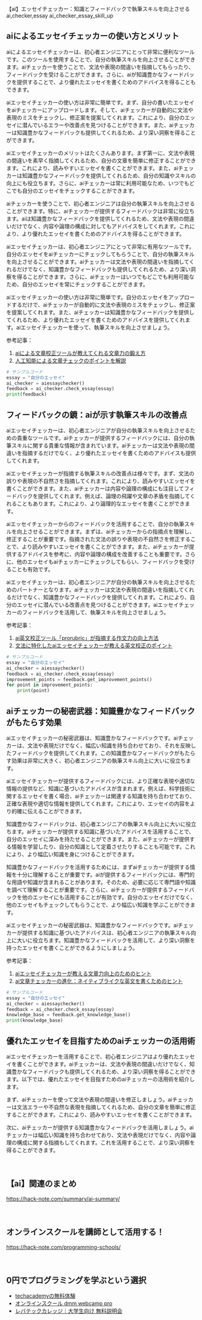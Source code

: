 【ai】エッセイチェッカー：知識とフィードバックで執筆スキルを向上させる
ai,checker,essay
ai_checker_essay_skill_up

## aiによるエッセイチェッカーの使い方とメリット

aiによるエッセイチェッカーは、初心者エンジニアにとって非常に便利なツールです。このツールを使用することで、自分の執筆スキルを向上させることができます。aiチェッカーを使うことで、文法や表現の間違いを指摘してもらったり、フィードバックを受けることができます。さらに、aiが知識豊かなフィードバックを提供することで、より優れたエッセイを書くためのアドバイスを得ることもできます。

aiエッセイチェッカーの使い方は非常に簡単です。まず、自分の書いたエッセイをaiチェッカーにアップロードします。そして、aiチェッカーが自動的に文法や表現のミスをチェックし、修正案を提案してくれます。これにより、自分のエッセイに潜んでいるエラーや改善点を見つけることができます。また、aiチェッカーは知識豊かなフィードバックも提供してくれるため、より深い洞察を得ることができます。

aiエッセイチェッカーのメリットはたくさんあります。まず第一に、文法や表現の間違いを素早く指摘してくれるため、自分の文章を簡単に修正することができます。これにより、読みやすいエッセイを書くことができます。また、aiチェッカーは知識豊かなフィードバックを提供してくれるため、自分の知識やスキルの向上にも役立ちます。さらに、aiチェッカーは常に利用可能なため、いつでもどこでも自分のエッセイをチェックすることができます。

aiチェッカーを使うことで、初心者エンジニアは自分の執筆スキルを向上させることができます。特に、aiチェッカーが提供するフィードバックは非常に役立ちます。aiは知識豊かなフィードバックを提供してくれるため、文法や表現の間違いだけでなく、内容や論理の構成に対してもアドバイスをしてくれます。これにより、より優れたエッセイを書くためのアドバイスを得ることができます。

aiエッセイチェッカーは、初心者エンジニアにとって非常に有用なツールです。自分のエッセイをaiチェッカーにチェックしてもらうことで、自分の執筆スキルを向上させることができます。aiチェッカーは文法や表現の間違いを指摘してくれるだけでなく、知識豊かなフィードバックも提供してくれるため、より深い洞察を得ることができます。さらに、aiチェッカーはいつでもどこでも利用可能なため、自分のエッセイを常にチェックすることができます。

aiエッセイチェッカーの使い方は非常に簡単です。自分のエッセイをアップロードするだけで、aiチェッカーが自動的に文法や表現のミスをチェックし、修正案を提案してくれます。また、aiチェッカーは知識豊かなフィードバックを提供してくれるため、より優れたエッセイを書くためのアドバイスを提供してくれます。aiエッセイチェッカーを使って、執筆スキルを向上させましょう。

参考記事：
1. [aiによる文章校正ツールが教えてくれる文章力の鍛え方](https://news.mynavi.jp/article/howto_increment_essay/)
2. [人工知能による文章チェックのポイントを解説](https://www.bengo4.com/essay-check/)

```python
# サンプルコード
essay = "自分のエッセイ"
ai_checker = aiessaychecker()
feedback = ai_checker.check_essay(essay)
print(feedback)
```

## フィードバックの鏡：aiが示す執筆スキルの改善点

aiエッセイチェッカーは、初心者エンジニアが自分の執筆スキルを向上させるための貴重なツールです。aiチェッカーが提供するフィードバックには、自分の執筆スキルに関する貴重な情報が含まれています。aiチェッカーは文法や表現の間違いを指摘するだけでなく、より優れたエッセイを書くためのアドバイスも提供してくれます。

aiエッセイチェッカーが指摘する執筆スキルの改善点は様々です。まず、文法の誤りや表現の不自然さを指摘してくれます。これにより、読みやすいエッセイを書くことができます。また、aiチェッカーは内容や論理の構成にも注目してフィードバックを提供してくれます。例えば、論理の飛躍や文章の矛盾を指摘してくれることもあります。これにより、より論理的なエッセイを書くことができます。

aiエッセイチェッカーからのフィードバックを活用することで、自分の執筆スキルを向上させることができます。まずは、aiチェッカーからの指摘点を理解し、修正することが重要です。指摘された文法の誤りや表現の不自然さを修正することで、より読みやすいエッセイを書くことができます。また、aiチェッカーが提供するアドバイスを参考に、内容や論理の構成を改善することも重要です。さらに、他のエッセイもaiチェッカーにチェックしてもらい、フィードバックを受けることも有効です。

aiエッセイチェッカーは、初心者エンジニアが自分の執筆スキルを向上させるためのパートナーとなります。aiチェッカーは文法や表現の間違いを指摘してくれるだけでなく、知識豊かなフィードバックを提供してくれます。これにより、自分のエッセイに潜んでいる改善点を見つけることができます。aiエッセイチェッカーのフィードバックを活用して、執筆スキルを向上させましょう。

参考記事：
1. [ai英文校正ツール「prorubric」が指摘する作文力の向上方法](https://www.jukusui.com/blog/journal/ai_tool_porubric/)
2. [文法に特化したaiエッセイチェッカーが教える英文校正のポイント](https://www.tamaki.id/go_in_detail)

```python
# サンプルコード
essay = "自分のエッセイ"
ai_checker = aiessaychecker()
feedback = ai_checker.check_essay(essay)
improvement_points = feedback.get_improvement_points()
for point in improvement_points:
    print(point)
```

## aiチェッカーの秘密武器：知識豊かなフィードバックがもたらす効果

aiエッセイチェッカーの秘密武器は、知識豊かなフィードバックです。aiチェッカーは、文法や表現だけでなく、幅広い知識を持ち合わせており、それを反映したフィードバックを提供してくれます。この知識豊かなフィードバックがもたらす効果は非常に大きく、初心者エンジニアの執筆スキル向上に大いに役立ちます。

aiエッセイチェッカーが提供するフィードバックには、より正確な表現や適切な情報の提供など、知識に基づいたアドバイスが含まれます。例えば、科学技術に関するエッセイを書く場合、aiチェッカーは関連する知識を持ち合わせており、正確な表現や適切な情報を提供してくれます。これにより、エッセイの内容をより的確に伝えることができます。

知識豊かなフィードバックは、初心者エンジニアの執筆スキル向上に大いに役立ちます。aiチェッカーが提供する知識に基づいたアドバイスを活用することで、自分のエッセイに深みを持たせることができます。また、aiチェッカーが提供する情報を学習したり、自分の知識として定着させたりすることも可能です。これにより、より幅広い知識を身につけることができます。

知識豊かなフィードバックを活用するためには、まずaiチェッカーが提供する情報を十分に理解することが重要です。aiが提供するフィードバックには、専門的な用語や知識が含まれることがあります。そのため、必要に応じて専門語や知識を調べて理解することが重要です。さらに、aiチェッカーが提供するフィードバックを他のエッセイにも活用することが有効です。自分のエッセイだけでなく、他のエッセイもチェックしてもらうことで、より幅広い知識を学ぶことができます。

aiエッセイチェッカーの秘密武器は、知識豊かなフィードバックです。aiチェッカーが提供する知識に基づいたアドバイスは、初心者エンジニアの執筆スキル向上に大いに役立ちます。知識豊かなフィードバックを活用して、より深い洞察を持ったエッセイを書くことができるようにしましょう。

参考記事：
1. [aiエッセイチェッカーが教える文章力向上のためのヒント](https://www.yasumotoshinya.info/review-of-online-proofreading-service-tools/)
2. [ai文章チェッカーの進化：ネイティブライクな英文を書くためのヒント](https://www.atsumi-hitozuma.com/hitodq4ri/?p=1918)

```python
# サンプルコード
essay = "自分のエッセイ"
ai_checker = aiessaychecker()
feedback = ai_checker.check_essay(essay)
knowledge_base = feedback.get_knowledge_base()
print(knowledge_base)
```

## 優れたエッセイを目指すためのaiチェッカーの活用術

aiエッセイチェッカーを活用することで、初心者エンジニアはより優れたエッセイを書くことができます。aiチェッカーは、文法や表現の間違いだけでなく、知識豊かなフィードバックも提供してくれるため、より深い洞察を得ることができます。以下では、優れたエッセイを目指すためのaiチェッカーの活用術を紹介します。

まず、aiチェッカーを使って文法や表現の間違いを修正しましょう。aiチェッカーは文法エラーや不自然な表現を指摘してくれるため、自分の文章を簡単に修正することができます。これにより、読みやすいエッセイを書くことができます。

次に、aiチェッカーが提供する知識豊かなフィードバックを活用しましょう。aiチェッカーは幅広い知識を持ち合わせており、文法や表現だけでなく、内容や論理の構成に関する指摘もしてくれます。これを活用することで、より深い洞察を得ることができます。

　

## 【ai】関連のまとめ
https://hack-note.com/summary/ai-summary/

　

## オンラインスクールを講師として活用する！
https://hack-note.com/programming-schools/

　

## 0円でプログラミングを学ぶという選択
- [techacademyの無料体験](//af.moshimo.com/af/c/click?a_id=2612475&amp;p_id=1555&amp;pc_id=2816&amp;pl_id=22706&amp;url=https%3a%2f%2ftechacademy.jp%2fhtmlcss-trial%3futm_source%3dmoshimo%26utm_medium%3daffiliate%26utm_campaign%3dtextad)
- [オンラインスクール dmm webcamp pro](//af.moshimo.com/af/c/click?a_id=2612482&amp;p_id=1363&amp;pc_id=2297&amp;pl_id=39999&amp;guid=on)
- [レバテックカレッジ｜大学生向け 無料説明会](//af.moshimo.com/af/c/click?a_id=4071793&p_id=3198&pc_id=7488&pl_id=41848)

